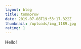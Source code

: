 ```yaml
---
layout: blog
title: tommorow
date: 2019-07-08T19:53:17.322Z
thumbnail: /uploads/img_1189.jpg
rating: 1
---
```

Hello!
